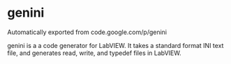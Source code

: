 # genini
Automatically exported from code.google.com/p/genini

genini is a a code generator for LabVIEW.  It takes a standard format INI text file, and generates read, write, and
typedef files in LabVIEW.
